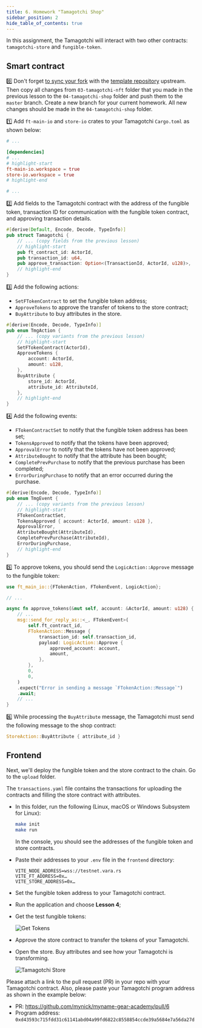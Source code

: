 ```yaml
---
title: 6. Homework "Tamagotchi Shop"
sidebar_position: 2
hide_table_of_contents: true
---
```


In this assignment, the Tamagotchi will interact with two other contracts: `tamagotchi-store` and `fungible-token`.

## Smart contract

0️⃣ Don't forget [to sync your fork](https://docs.github.com/en/pull-requests/collaborating-with-pull-requests/working-with-forks/syncing-a-fork) with the [template repository](https://github.com/gear-foundation/dapps-template-gear-academy) upstream. Then copy all changes from `03-tamagotchi-nft` folder that you made in the previous lesson to the `04-tamagotchi-shop` folder and push them to the `master` branch. Create a new branch for your current homework. All new changes should be made in the `04-tamagotchi-shop` folder.

1️⃣ Add `ft-main-io` and `store-io` crates to your Tamagotchi `Cargo.toml` as shown below:

```toml title="04-tamagotchi-shop/Cargo.toml"
# ...

[dependencies]
# ...
# highlight-start
ft-main-io.workspace = true
store-io.workspace = true
# highlight-end

# ...
```

2️⃣ Add fields to the Tamagotchi contract with the address of the fungible token, transaction ID for communication with the fungible token contract, and approving transaction details.

```rust title="04-tamagotchi-shop/io/src/lib.rs"
#[derive(Default, Encode, Decode, TypeInfo)]
pub struct Tamagotchi {
    // ... (copy fields from the previous lesson)
    // highlight-start
    pub ft_contract_id: ActorId,
    pub transaction_id: u64,
    pub approve_transaction: Option<(TransactionId, ActorId, u128)>,
    // highlight-end
}
```

3️⃣  Add the following actions:

- `SetFTokenContract` to set the fungible token address;
- `ApproveTokens` to approve the transfer of tokens to the store contract;
- `BuyAttribute` to buy attributes in the store.

```rust title="04-tamagotchi-shop/io/src/lib.rs"
#[derive(Encode, Decode, TypeInfo)]
pub enum TmgAction {
    // ... (copy variants from the previous lesson)
    // highlight-start
    SetFTokenContract(ActorId),
    ApproveTokens {
        account: ActorId,
        amount: u128,
    },
    BuyAttribute {
        store_id: ActorId,
        attribute_id: AttributeId,
    },
    // highlight-end
}
```

4️⃣ Add the following events:

- `FTokenContractSet` to notify that the fungible token address has been set;
- `TokensApproved` to notify that the tokens have been approved;
- `ApprovalError` to notify that the tokens have not been approved;
- `AttributeBought` to notify that the attribute has been bought;
- `CompletePrevPurchase` to notify that the previous purchase has been completed;
- `ErrorDuringPurchase` to notify that an error occurred during the purchase.

```rust title="04-tamagotchi-shop/io/src/lib.rs"
#[derive(Encode, Decode, TypeInfo)]
pub enum TmgEvent {
    // ... (copy variants from the previous lesson)
    // highlight-start
    FTokenContractSet,
    TokensApproved { account: ActorId, amount: u128 },
    ApprovalError,
    AttributeBought(AttributeId),
    CompletePrevPurchase(AttributeId),
    ErrorDuringPurchase,
    // highlight-end
}
```

5️⃣ To approve tokens, you should send the `LogicAction::Approve` message to the fungible token:

```rust
use ft_main_io::{FTokenAction, FTokenEvent, LogicAction};

// ...

async fn approve_tokens(&mut self, account: &ActorId, amount: u128) {
    // ...
    msg::send_for_reply_as::<_, FTokenEvent>(
        self.ft_contract_id,
        FTokenAction::Message {
            transaction_id: self.transaction_id,
            payload: LogicAction::Approve {
                approved_account: account,
                amount,
            },
        },
        0,
        0,
    )
    .expect("Error in sending a message `FTokenAction::Message`")
    .await;
    // ...
}
```

6️⃣ While processing the `BuyAttribute` message, the Tamagotchi must send the following message to the shop contract:

```rust
StoreAction::BuyAttribute { attribute_id }
```

## Frontend

Next, we'll deploy the fungible token and the store contract to the chain. Go to the `upload` folder.

The `transactions.yaml` file contains the transactions for uploading the contracts and filling the store contract with attributes.

- In this folder, run the following (Linux, macOS or Windows Subsystem for Linux):

    ```bash
    make init
    make run
    ```

    In the console, you should see the addresses of the fungible token and store contracts.

- Paste their addresses to your `.env` file in the `frontend` directory:

    ```
    VITE_NODE_ADDRESS=wss://testnet.vara.rs
    VITE_FT_ADDRESS=0x…
    VITE_STORE_ADDRESS=0x…
    ```

- Set the fungible token address to your Tamagotchi contract.

- Run the application and choose **Lesson 4**;

- Get the test fungible tokens:

    ![Get Tokens](/img/15/get-tokens.jpg)

- Approve the store contract to transfer the tokens of your Tamagotchi.

- Open the store. Buy attributes and see how your Tamagotchi is transforming.

    ![Tamagotchi Store](/img/15/tamagotchi-store.jpg)

Please attach a link to the pull request (PR) in your repo with your Tamagotchi contract. Also, please paste your Tamagotchi program address as shown in the example below:

- PR: <https://github.com/mynick/myname-gear-academy/pull/6>
- Program address: `0xd43593c715fdd31c61141abd04a99fd6822c8558854ccde39a5684e7a56da27d`
